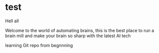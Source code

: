 # test
Hell all

Welcome to the world of automating brains, this is the best place to run a brain mill and make your brain so sharp with the latest AI tech



learning Git repo from begnnning
